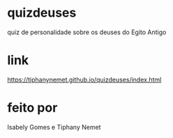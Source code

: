 # quizdeuses
quiz de personalidade sobre os deuses do Egito Antigo

# link
https://tiphanynemet.github.io/quizdeuses/index.html

# feito por
Isabely Gomes e Tiphany Nemet
